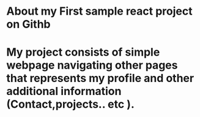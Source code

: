 # About my First sample react project on Githb
# My project consists of simple webpage navigating other pages that represents my profile and other additional information (Contact,projects.. etc ). 
